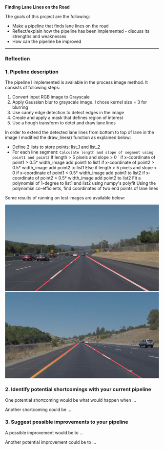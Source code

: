 
**Finding Lane Lines on the Road**

The goals of this project are the following:
* Make a pipeline that finds lane lines on the road
* Reflect/explain how the pipeline has been implemented - discuss its strengths and weaknesses
* How can the pipeline be improved


[//]: # (Image References)

[image1]: ./test_images_output/solidWhiteCurve.jpg
[image2]: ./test_images_output/solidYellowCurve.jpg

---

### Reflection

### 1. Pipeline description
The pipeline I implemented is available in the process image method. It consists of following steps:
1. Convert input RGB image to Grayscale
2. Apply Gaussian blur to grayscale image. I chose kernel size = 3 for blurring
3. Use canny edge detection to detect edges in the image
3. Create and apply a mask that defines region of interest
4. Use a hough transform to detet and draw lane lines

In order to extend the detected lane lines from bottom to top of lane in the image I modified the draw_lines() function as explained below:

* Define 2 lists to store points: list_1 and list_2
* For each line segment:
       `Calculate length and slope of segment using point1 and point2`
        If length > 5 pixels and slope > 0
      `    if x-coordinate of point1 > 0.5* width_image
            add point1 to list1
          if x-coordinate of point2 > 0.5* width_image
            add point2 to list1
        Else if length > 5 pixels and slope < 0 
          if x-coordinate of point1 < 0.5* width_image 
            add point1 to list2
          if x-coordinate of point2 < 0.5* width_image
            add point2 to list2
        Fit a polynomial of 1-degree to list1 and list2 using numpy's polyfit 
        Using the polynomial co-efficients, find coordinates of two end points of lane lines
 
Some results of running on test images are available below:

![SolidWhiteCurve][image1]
![SolidYellowCurve][image2]


### 2. Identify potential shortcomings with your current pipeline


One potential shortcoming would be what would happen when ... 

Another shortcoming could be ...


### 3. Suggest possible improvements to your pipeline

A possible improvement would be to ...

Another potential improvement could be to ...
